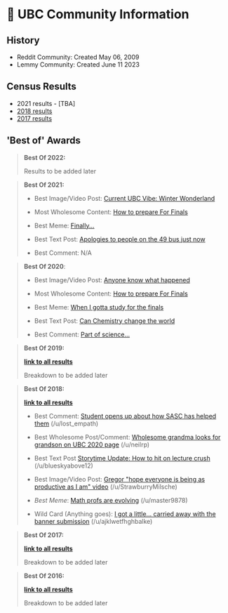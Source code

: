 # 🙌 UBC Community Information

## History

- Reddit Community: Created May 06, 2009
- Lemmy Community: Created June 11 2023

## Census Results
* 2021 results - [TBA]
* [2018 results](./census/2018.md)
* [2017 results](./census/2017.md)


## 'Best of' Awards
> **Best Of 2022:**
>
> Results to be added later

> **Best Of 2021:**
> 
> * Best Image/Video Post: [Current UBC Vibe: Winter Wonderland](https://www.reddit.com/r/UBC/comments/ljhqrk/current_ubc_vibe_winter_wonderland/)
> 
> * Most Wholesome Content: [How to prepare For Finals](https://www.reddit.com/r/UBC/comments/qxm3z4/how_to_prepare_for_finals/)
> 
> * Best Meme: [Finally...](https://www.reddit.com/r/UBC/comments/ri0hpr/finally/)
> 
> * Best Text Post: [Apologies to people on the 49 bus just now](https://www.reddit.com/r/UBC/comments/qayqad/apologies_to_people_on_the_49_bus_just_now/)
> 
> * Best Comment: N/A

> **Best Of 2020**:
> 
> * Best Image/Video Post: [Anyone know what happened](https://www.reddit.com/r/UBC/comments/jz9spm/anyone_know_what_happened/)
> 
> * Most Wholesome Content: [How to prepare For Finals](https://www.reddit.com/r/UBC/comments/qxm3z4/how_to_prepare_for_finals/)
> 
> * Best Meme: [When I gotta study for the finals](https://www.reddit.com/r/UBC/comments/k08xpc/when_i_gotta_study_for_the_finals/)
> 
> * Best Text Post: [Can Chemistry change the world](https://www.reddit.com/r/UBC/comments/k6y009/can_chemistry_change_the_world/)
> 
> * Best Comment: [Part of science...](https://www.reddit.com/r/UBC/comments/kk7jux/what_happens_if_you_click_the_button/gh0wjh0/?context=3)

> **Best Of 2019:**
> 
> **[link to all results](https://www.reddit.com/r/UBC/comments/epcq9b/best_of_rubc_2019_results/)**
>
> Breakdown to be added later

> **Best Of 2018:**
> 
> **[link to all results](https://www.reddit.com/r/UBC/comments/afrv3h/rubc_best_of_2018_award_winners/)**
> 
> * Best Comment: [Student opens up about how SASC has helped them](https://old.reddit.com/r/UBC/comments/8t4g9z/the_ams_is_shutting_down_the_sexual_assault/e14vy3i/) (/u/lost_empath) 
> 
> * Best Wholesome Post/Comment: [Wholesome grandma looks for grandson on UBC 2020 page](https://www.reddit.com/r/UBC/comments/8c9wru/wholesome_grandma_looks_for_grandson_on_ubc_2020/) (/u/neilrp)
>
> * Best Text Post [Storytime Update: How to hit on lecture crush](https://old.reddit.com/r/UBC/comments/9j9m1i/storytime_update_how_to_hit_on_lecture_crush/) (/u/blueskyabove12)
> 
> * Best Image/Video Post: [Gregor "hope everyone is being as productive as I am" video](https://www.reddit.com/r/UBC/comments/9u7oy0/hope_everyones_being_as_productive_as_i_am/) (/u/StrawburryMilsche)
> 
> * *Best Meme*: [Math profs are evolving](https://www.reddit.com/r/UBC/comments/8awbc8/math_profs_are_evolving/) (/u/master9878)
> 
> * Wild Card (Anything goes): [I got a little... carried away with the banner submission](https://www.reddit.com/r/UBC/comments/9h38s4/i_got_a_little_carried_away_with_the_banner/) (/u/ajklwetfhghbalke)

> **Best Of 2017:**
>
> **[link to all results](https://www.reddit.com/r/UBC/comments/7h0fws/the_2017_rubc_awards_sponsored_by_rbestof2017/)**
>
> Breakdown to be added later

> **Best Of 2016:**
>
> **[link to all results](https://www.reddit.com/r/UBC/comments/5k0l1b/the_2016_rubc_awards_sponsored_by_rbestof2016/)**
>
> Breakdown to be added later